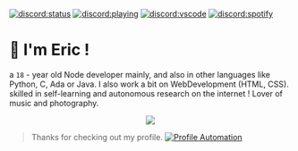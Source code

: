 [![discord:status](https://dev.discordprofiles.me/badge/status/387291278670430208)](https://discord.com/users/387291278670430208)
[![discord:playing](https://dev.discordprofiles.me/badge/playing/387291278670430208)](https://discord.com/users/387291278670430208)
[![discord:vscode](https://dev.discordprofiles.me/badge/vscode/387291278670430208)](https://discord.com/users/387291278670430208)
[![discord:spotify](https://dev.discordprofiles.me/badge/spotify/387291278670430208)](https://dev.discordprofiles.me/openspotify/387291278670430208)

# 👋 I'm Eric !

a `18` - year old Node developer mainly, and also in other languages ​​like Python, C, Ada or Java. I also work a bit on WebDevelopment (HTML, CSS). skilled in self-learning and autonomous research on the internet !
Lover of music and photography.

<p align="center"><img src="https://skillicons.dev/icons?i=bash,c,css,bots,discord,eclipse,git,gtk,html,java,js,linux,
mysql,nodejs,pr,py,vscode"/></p>

> Thanks for checking out my profile. [![Profile Automation](https://img.shields.io/github/workflow/status/promise/promise/README%20Update?label=automation)](https://github.com/promise/promise/actions/workflows/README.yml)
